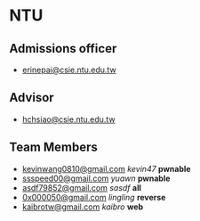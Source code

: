 # NTU

## Admissions officer
* erinepai@csie.ntu.edu.tw

## Advisor
* hchsiao@csie.ntu.edu.tw

## Team Members
* kevinwang0810@gmail.com _kevin47_ __pwnable__
* ssspeed00@gmail.com _yuawn_ __pwnable__
* asdf79852@gmail.com _sasdf_ __all__
* 0x000050@gmail.com _lingling_ __reverse__
* kaibrotw@gmail.com _kaibro_ __web__
